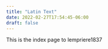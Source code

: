 ```yaml
---
title: "Latin Text"
date: 2022-02-27T17:54:45-06:00
draft: false
---
```

This is the index page to lempriere1837
